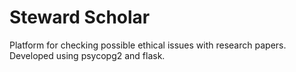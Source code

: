 # Steward Scholar
Platform for checking possible ethical issues with research papers. Developed using psycopg2 and flask.
